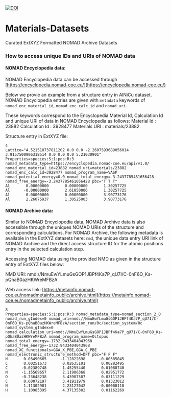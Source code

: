 [![DOI](https://zenodo.org/badge/268489142.svg)](https://zenodo.org/badge/latestdoi/268489142)

# Materials-Datasets
Curated ExtXYZ Formatted NOMAD Archive Datasets

### How to access unique IDs and URIs of NOMAD data

#### NOMAD Encyclopedia data:

NOMAD Encyclopedia data can be accessed through [https://encyclopedia.nomad-coe.eu/](https://encyclopedia.nomad-coe.eu/)

Below we provie an example from a structure entry in AlNiCu dataset.
NOMAD Encyclopedia entries are given with `metadata` keywords of `nomad_enc_material_id`, `nomad_enc_calc_id` and `nomad_uri`.
 
These keywords correspond to the Encyclopedia Material Id, Calculation Id and unique URI of data in NOMAD Encyclopedia as follows:
Material Id :  23882
Calculation Id : 3928477
Materials URI : materials/23882

Structure entry in ExtXYZ file:
```
4
Lattice="4.521518737811202 0.0 0.0 -2.2607593689056014 3.9157500906318514 0.0 0.0 0.0 5.21030901" Properties=species:S:1:pos:R:3 nomad_metadata_type=https://encyclopedia.nomad-coe.eu/api/v1.0/ nomad_enc_material_id=23882 nomad_uri=materials/23882 nomad_enc_calc_id=3928477 nomad_program_name=VASP nomad_potential_energy=0.0 nomad_total_energy=-3.2437785461656428 nomad_free_energy=-3.2437785461656428 pbc="T T T"
Al       0.00000000       0.00000000       1.30257725 
Al      -0.00000000       2.61050006       1.30257725 
Al       0.00000000       0.00000000       3.90773176 
Al       2.26075937       1.30525003       3.90773176
```


#### NOMAD Archive data:

Similar to NOMAD Encyclopedia data, NOMAD Archive data is also accessible through the uniques NOMAD URIs of the structure and corresponding calculations. For NOMAD Archive, the following metadata is available in the ExtXYZ datasets here: `nmd`, the unique data entry URI link of NOMAD Archive and the direct access structure ID for the atomic positions entry in the selected calculation step.

Accessing NOMAD data using the provided NMD as given in the structure entry of ExtXYZ files below:

NMD URI: nmd://NmuEwYLmuGsGOP1JBPf4Ka7P_qU7I/C-0nF6O_Ks-pQhaB0azHKWreMFBzA

Web access link: 
[https://metainfo.nomad-coe.eu/nomadmetainfo_public/archive.html](https://metainfo.nomad-coe.eu/nomadmetainfo_public/archive.html)

```
8
Properties=species:S:1:pos:R:3 nomad_metadata_type=nomad_section_2_0 nomad_run_gIndex=0 nomad_uri=nmd://NmuEwYLmuGsGOP1JBPf4Ka7P_qU7I/C-0nF6O_Ks-pQhaB0azHKWreMFBzA/section_run/0c/section_system/0c nomad_system_gIndex=0 nomad_calculation_uri=nmd://NmuEwYLmuGsGOP1JBPf4Ka7P_qU7I/C-0nF6O_Ks-pQhaB0azHKWreMFBzA nomad_program_name=Octopus nomad_total_energy=-1732.9433404043968 nomad_free_energy=-1732.9433404043968 nomad_XC_functionals=GGA_X_PBE,GGA_C_PBE nomad_electronic_structure_method=DFT pbc="F F F"
N       0.03490665      -1.12822698      -0.00385045 
C       0.00251673       0.02635101       0.00282495 
C      -0.02389748       1.45255440       0.01088740 
N      -1.15569657       2.11906368       0.02951772 
O      -0.73648238       3.43907507       0.03111229 
C       0.60072197       3.41911979       0.01323012 
N       1.11302901       2.23127042      -0.00000110 
H       1.10985395       4.37135302       0.01162269
```
